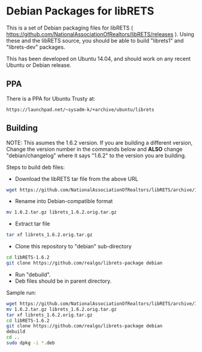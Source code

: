 Debian Packages for libRETS
===========================

This is a set of Debian packaging files for libRETS
( https://github.com/NationalAssociationOfRealtors/libRETS/releases ).
Using these and the libRETS source, you should be able to build
"librets1" and "librets-dev" packages.

This has been developed on Ubuntu 14.04, and should work on any recent
Ubuntu or Debian release.

PPA
---

There is a PPA for Ubuntu Trusty at:

    https://launchpad.net/~sysadm-k/+archive/ubuntu/librets

Building
--------

NOTE: This asumes the 1.6.2 version.  If you are building a different version,
Change the version number in the commands below and **ALSO** change
"debian/changelog" where it says "1.6.2" to the version you are building.

Steps to build deb files:

- Download the libRETS tar file from the above URL

```bash
wget https://github.com/NationalAssociationOfRealtors/libRETS/archive/1.6.2.tar.gz
```

- Rename into Debian-compatible format

```bash
mv 1.6.2.tar.gz librets_1.6.2.orig.tar.gz
```

- Extract tar file

```bash
tar xf librets_1.6.2.orig.tar.gz
```

- Clone this repository to "debian" sub-directory

```bash
cd libRETS-1.6.2
git clone https://github.com/realgo/librets-package debian
```

- Run "debuild".
- Deb files should be in parent directory.

Sample run:

```bash
wget https://github.com/NationalAssociationOfRealtors/libRETS/archive/1.6.2.tar.gz
mv 1.6.2.tar.gz librets_1.6.2.orig.tar.gz
tar xf librets_1.6.2.orig.tar.gz
cd libRETS-1.6.2
git clone https://github.com/realgo/librets-package debian
debuild
cd ..
sudo dpkg -i *.deb
```
